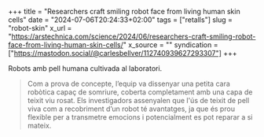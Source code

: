 +++
title = "Researchers craft smiling robot face from living human skin cells"
date = "2024-07-06T20:24:33+02:00"
tags = ["retalls"]
slug = "robot-skin"
x_url = "https://arstechnica.com/science/2024/06/researchers-craft-smiling-robot-face-from-living-human-skin-cells/"
x_source = ""
syndication = ["https://mastodon.social/@carlesbellver/112740939627293307"]
+++

Robots amb pell humana cultivada al laboratori.

> Com a prova de concepte, l’equip va dissenyar una petita cara robòtica capaç de somriure, coberta completament amb una capa de teixit viu rosat. Els investigadors assenyalen que l'ús de teixit de pell viva com a recobriment d’un robot té avantatges, ja que és prou flexible per a transmetre emocions i potencialment es pot reparar a si mateix.
